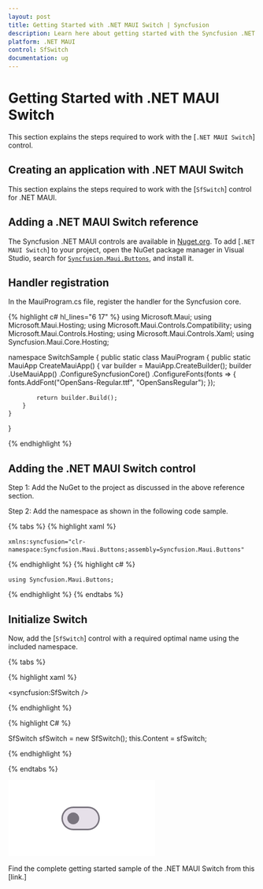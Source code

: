 ```yaml
---
layout: post
title: Getting Started with .NET MAUI Switch | Syncfusion
description: Learn here about getting started with the Syncfusion .NET MAUI Switch (SfSwitch) control, its elements and more.
platform: .NET MAUI
control: SfSwitch
documentation: ug
---
```


# Getting Started with .NET MAUI Switch

This section explains the steps required to work with the [`.NET MAUI Switch`] control.

## Creating an application with .NET MAUI Switch

This section explains the steps required to work with the [`SfSwitch`] control for .NET MAUI.

## Adding a .NET MAUI Switch reference

The Syncfusion .NET MAUI controls are available in [Nuget.org](https://www.nuget.org/). To add [`.NET MAUI Switch`] to your project, open the NuGet package manager in Visual Studio, search for [`Syncfusion.Maui.Buttons`](https://www.nuget.org/packages/Syncfusion.Maui.Buttons), and install it.

## Handler registration 

In the MauiProgram.cs file, register the handler for the Syncfusion core.

{% highlight c# hl_lines="6 17" %}
using Microsoft.Maui;
using Microsoft.Maui.Hosting;
using Microsoft.Maui.Controls.Compatibility;
using Microsoft.Maui.Controls.Hosting;
using Microsoft.Maui.Controls.Xaml;
using Syncfusion.Maui.Core.Hosting;

namespace SwitchSample
{
    public static class MauiProgram
    {
        public static MauiApp CreateMauiApp()
        {
            var builder = MauiApp.CreateBuilder();
            builder
            .UseMauiApp<App>()
            .ConfigureSyncfusionCore()
            .ConfigureFonts(fonts =>
            {
                fonts.AddFont("OpenSans-Regular.ttf", "OpenSansRegular");
            });

            return builder.Build();
        }      
    }
}   

{% endhighlight %} 

## Adding the .NET MAUI Switch control

Step 1: Add the NuGet to the project as discussed in the above reference section. 

Step 2: Add the namespace as shown in the following code sample.

{% tabs %}
{% highlight xaml %}

	xmlns:syncfusion="clr-namespace:Syncfusion.Maui.Buttons;assembly=Syncfusion.Maui.Buttons"

{% endhighlight %}
{% highlight c# %}

	using Syncfusion.Maui.Buttons;

{% endhighlight %}
{% endtabs %}

## Initialize Switch

Now, add the [`SfSwitch`] control with a required optimal name using the included namespace.

{% tabs %}

{% highlight xaml %}

<syncfusion:SfSwitch />
	
{% endhighlight %}

{% highlight C# %}

SfSwitch sfSwitch = new SfSwitch();
this.Content = sfSwitch;

{% endhighlight %}

{% endtabs %}

![SfSwitch](images/getting-started/SfSwitch.png)

Find the complete getting started sample of the .NET MAUI Switch from this [link.]
